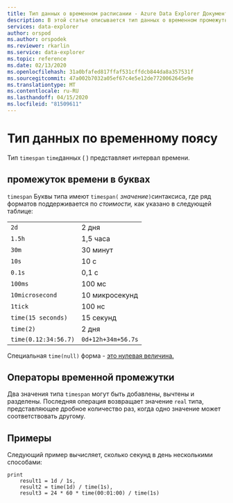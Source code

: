 ```yaml
---
title: Тип данных о временном расписании - Azure Data Explorer Документы Майкрософт
description: В этой статье описывается тип данных о временном промежутке времени в Azure Data Explorer.
services: data-explorer
author: orspod
ms.author: orspodek
ms.reviewer: rkarlin
ms.service: data-explorer
ms.topic: reference
ms.date: 02/13/2020
ms.openlocfilehash: 31a0bfafed817ffaf531cffdcb844da8a357531f
ms.sourcegitcommit: 47a002b7032a05ef67c4e5e12de7720062645e9e
ms.translationtype: MT
ms.contentlocale: ru-RU
ms.lasthandoff: 04/15/2020
ms.locfileid: "81509611"
---
```

# <a name="the-timespan-data-type"></a>Тип данных по временному поясу

Тип `timespan` `time`данных ( ) представляет интервал времени.

## <a name="timespan-literals"></a>промежуток времени в буквах

`timespan` Буквы типа имеют `timespan(` *значение*`)`синтаксиса, где ряд форматов поддерживается по *стоимости,* как указано в следующей таблице:

|||
---|---
`2d`|2 дня
`1.5h`|1,5 часа
`30m`|30 минут
`10s`|10 с
`0.1s`|0,1 с
`100ms`| 100 мс
`10microsecond`|10 микросекунд
`1tick`|100 нс
`time(15 seconds)`|15 секунд
`time(2)`| 2 дня
`time(0.12:34:56.7)`|`0d+12h+34m+56.7s`

Специальная `time(null)` форма - [это нулевая величина.](null-values.md)

## <a name="timespan-operators"></a>Операторы временной промежутки

Два значения типа `timespan` могут быть добавлены, вычтены и разделены.
Последняя операция возвращает значение `real` типа, представляющее дробное количество раз, когда одно значение может соответствовать другому.

## <a name="examples"></a>Примеры

Следующий пример вычисляет, сколько секунд в день несколькими способами:

```kusto
print
    result1 = 1d / 1s,
    result2 = time(1d) / time(1s),
    result3 = 24 * 60 * time(00:01:00) / time(1s)
```
